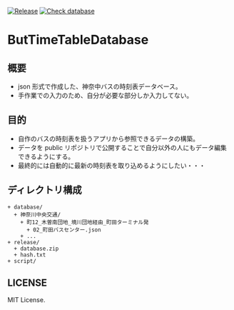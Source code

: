 [![Release](https://github.com/asabon/BusTimeTableDatabase/actions/workflows/release.yml/badge.svg?branch=main&event=push)](https://github.com/asabon/BusTimeTableDatabase/actions/workflows/release.yml)
[![Check database](https://github.com/asabon/BusTimeTableDatabase/actions/workflows/check_database.yml/badge.svg?branch=main&event=push)](https://github.com/asabon/BusTimeTableDatabase/actions/workflows/check_database.yml)

# ButTimeTableDatabase

## 概要

* json 形式で作成した、神奈中バスの時刻表データベース。
* 手作業での入力のため、自分が必要な部分しか入力してない。

## 目的

* 自作のバスの時刻表を扱うアプリから参照できるデータの構築。
* データを public リポジトリで公開することで自分以外の人にもデータ編集できるようにする。
* 最終的には自動的に最新の時刻表を取り込めるようにしたい・・・

## ディレクトリ構成

```text
+ database/
  + 神奈川中央交通/
    + 町12_木曽南団地_境川団地経由_町田ターミナル発
      + 02_町田バスセンター.json
    + ...
+ release/
  + database.zip
  + hash.txt
+ script/
```

## LICENSE

MIT License.
